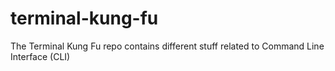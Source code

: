 # terminal-kung-fu
The Terminal Kung Fu repo contains different stuff related to Command Line Interface (CLI)
